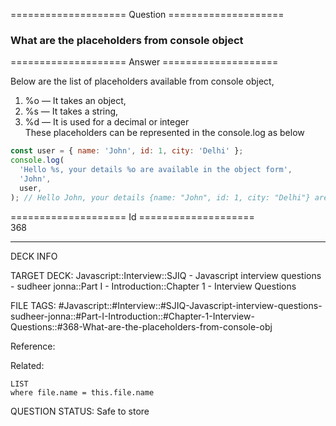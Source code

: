 ==================== Question ====================  

### What are the placeholders from console object  

==================== Answer ====================  

Below are the list of placeholders available from console object,

1. %o — It takes an object,
2. %s — It takes a string,
3. %d — It is used for a decimal or integer  
   These placeholders can be represented in the console.log as below

```javascript
const user = { name: 'John', id: 1, city: 'Delhi' };
console.log(
  'Hello %s, your details %o are available in the object form',
  'John',
  user,
); // Hello John, your details {name: "John", id: 1, city: "Delhi"} are available in object
```

==================== Id ====================  
368
<!--ID: 1707879822097-->

---

DECK INFO

TARGET DECK: Javascript::Interview::SJIQ - Javascript interview questions - sudheer jonna::Part I - Introduction::Chapter 1 - Interview Questions

FILE TAGS: #Javascript::#Interview::#SJIQ-Javascript-interview-questions-sudheer-jonna::#Part-I-Introduction::#Chapter-1-Interview-Questions::#368-What-are-the-placeholders-from-console-obj

Reference:

Related:

```dataview
LIST
where file.name = this.file.name
```
QUESTION STATUS: Safe to store

